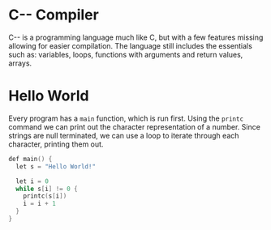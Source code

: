# C-- Compiler
C-- is a programming language much like C, but with a few features missing allowing for easier compilation. The language still includes the essentials such as: variables, loops, functions with arguments and return values, arrays.

# Hello World
Every program has a `main` function, which is run first. Using the `printc` command we can print out the character representation of a number. Since strings are null terminated, we can use a loop to iterate through each character, printing them out.

```c
def main() {
  let s = "Hello World!"

  let i = 0
  while s[i] != 0 {
    printc(s[i])
    i = i + 1
  }
}
```
